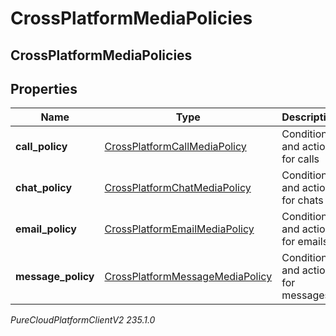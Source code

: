 # CrossPlatformMediaPolicies

## CrossPlatformMediaPolicies

## Properties

|Name | Type | Description | Notes|
|------------ | ------------- | ------------- | -------------|
| **call_policy** | [CrossPlatformCallMediaPolicy](CrossPlatformCallMediaPolicy) | Conditions and actions for calls | [optional] |
| **chat_policy** | [CrossPlatformChatMediaPolicy](CrossPlatformChatMediaPolicy) | Conditions and actions for chats | [optional] |
| **email_policy** | [CrossPlatformEmailMediaPolicy](CrossPlatformEmailMediaPolicy) | Conditions and actions for emails | [optional] |
| **message_policy** | [CrossPlatformMessageMediaPolicy](CrossPlatformMessageMediaPolicy) | Conditions and actions for messages | [optional] |



_PureCloudPlatformClientV2 235.1.0_
